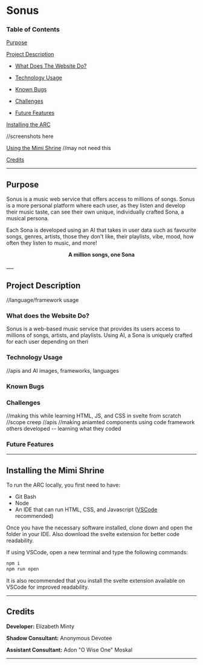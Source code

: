 # Sonus

### Table of Contents

[Purpose](https://github.com/mintep1-student/mintep1-web#purpose)

[Project Description](https://github.com/mintep1-student/mintep1-web#project-description)
* [What Does The Website Do?](https://github.com/mintep1-student/mintep1-web#what-does-the-website-do)
 
* [Technology Usage](https://github.com/mintep1-student/mintep1-web#)

* [Known Bugs](https://github.com/mintep1-student/mintep1-web#known-bugs)

* [Challenges](https://github.com/mintep1-student/mintep1-web#challenges)

* [Future Features](https://github.com/mintep1-student/mintep1-web#future-features)

[Installing the ARC](https://github.com/mintep1-student/mintep1-web#installing-Sonus)

//screenshots here

[Using the Mimi Shrine]() //may not need this

[Credits](https://github.com/mintep1-student/intro-web-minty#credits)

___

## Purpose

Sonus is a music web service that offers access to millions of songs. Sonus is a more personal platform where each user, as they listen and develop their music taste, can see their own unique, individually crafted Sona, a musical persona.

Each Sona is developed using an AI that takes in user data such as favourite songs, genres, artists, those they don't like, their playlists, vibe, mood, how often they listen to music, and more!


<div align="center">

**A million songs, one Sona**

</div>
___

## Project Description


//language/framework usage

### What does the Website Do?

Sonus is a web-based music service that provides its users access to millions of songs, artists, and playlists. Using AI, a Sona is uniquely crafted for each user depending on theri 

### Technology Usage
//apis and AI images, frameworks, languages

### Known Bugs

### Challenges
//making this while learning HTML, JS, and CSS in svelte from scratch
//scope creep
//apis
//making aniamted components using code framework others developed -- learning what they coded

### Future Features

___

## Installing the Mimi Shrine
To run the ARC locally, you first need to have:
* Git Bash
* Node
* An IDE that can run HTML, CSS, and Javascript ([VSCode](https://code.visualstudio.com/download) recommended)

Once you have the necessary software installed, clone down and open the folder in your IDE. Also download the svelte extension for better code readability.

If using VSCode, open a new terminal and type the following commands:

```bash
npm i
npm run open
```

It is also recommended that you install the svelte extension available on VSCode for improved readability.

___

## Credits
**Developer:** Elizabeth Minty

**Shadow Consultant:** Anonymous Devotee 

**Assistant Consultant:** Adon "O Wise One" Moskal
___
